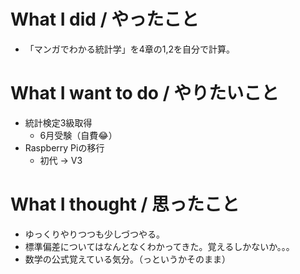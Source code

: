 # What I did / やったこと
- 「マンガでわかる統計学」を4章の1,2を自分で計算。

# What I want to do / やりたいこと
- 統計検定3級取得
  - 6月受験（自費😂）
- Raspberry Piの移行
  - 初代 → V3

# What I thought / 思ったこと
- ゆっくりやりつつも少しづつやる。
- 標準偏差についてはなんとなくわかってきた。覚えるしかないか。。。
- 数学の公式覚えている気分。（っというかそのまま）
